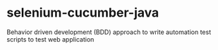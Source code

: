 # selenium-cucumber-java
Behavior driven development (BDD) approach to write automation test scripts to test web application
